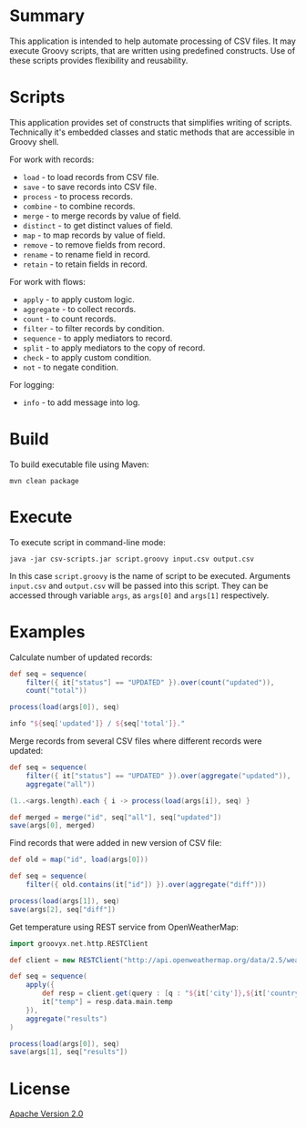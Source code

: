 # Summary

This application is intended to help automate processing of CSV files.
It may execute Groovy scripts, that are written using predefined constructs.
Use of these scripts provides flexibility and reusability.

# Scripts

This application provides set of constructs that simplifies writing of scripts.
Technically it's embedded classes and static methods that are accessible in Groovy shell.

For work with records:

* `load` - to load records from CSV file.
* `save` - to save records into CSV file.
* `process` - to process records.
* `combine` - to combine records.
* `merge` - to merge records by value of field.
* `distinct` - to get distinct values of field.
* `map` - to map records by value of field.
* `remove` - to remove fields from record.
* `rename` - to rename field in record.
* `retain` - to retain fields in record.

For work with flows:

* `apply` - to apply custom logic.
* `aggregate` - to collect records.
* `count` - to count records.
* `filter` - to filter records by condition.
* `sequence` - to apply mediators to record.
* `split` - to apply mediators to the copy of record.
* `check` - to apply custom condition.
* `not` - to negate condition.

For logging:

* `info` - to add message into log.

# Build

To build executable file using Maven:

```
mvn clean package
```

# Execute

To execute script in command-line mode:

```
java -jar csv-scripts.jar script.groovy input.csv output.csv
```

In this case `script.groovy` is the name of script to be executed.
Arguments `input.csv` and `output.csv` will be passed into this script.
They can be accessed through variable `args`, as `args[0]` and `args[1]` respectively.

# Examples

Calculate number of updated records:

```groovy
def seq = sequence(
    filter({ it["status"] == "UPDATED" }).over(count("updated")),
    count("total"))

process(load(args[0]), seq)

info "${seq['updated']} / ${seq['total']}."
```

Merge records from several CSV files where different records were updated:

```groovy
def seq = sequence(
    filter({ it["status"] == "UPDATED" }).over(aggregate("updated")),
    aggregate("all"))

(1..<args.length).each { i -> process(load(args[i]), seq) }

def merged = merge("id", seq["all"], seq["updated"])
save(args[0], merged)
```

Find records that were added in new version of CSV file:

```groovy
def old = map("id", load(args[0]))

def seq = sequence(
    filter({ old.contains(it["id"]) }).over(aggregate("diff")))

process(load(args[1]), seq)
save(args[2], seq["diff"])
```
Get temperature using REST service from OpenWeatherMap:

```groovy
import groovyx.net.http.RESTClient

def client = new RESTClient("http://api.openweathermap.org/data/2.5/weather")

def seq = sequence(
    apply({
        def resp = client.get(query : [q : "${it['city']},${it['country']}", units : "metric"])
        it["temp"] = resp.data.main.temp
    }),
    aggregate("results")
)

process(load(args[0]), seq)
save(args[1], seq["results"])
```

# License

[Apache Version 2.0](http://www.apache.org/licenses/LICENSE-2.0.html)
